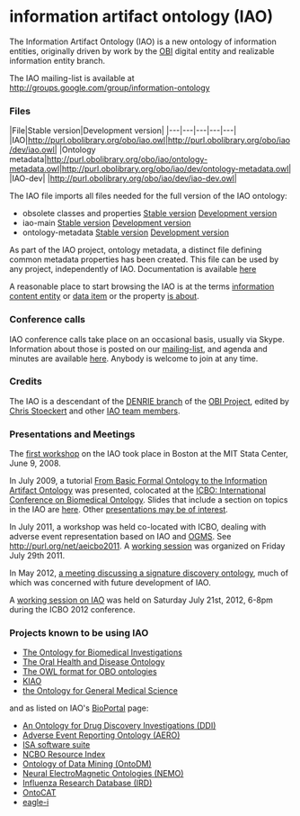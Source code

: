 # information artifact ontology (IAO)

The Information Artifact Ontology (IAO) is a new ontology of information entities, originally driven by work by the [OBI](http://obi-ontology.org/) digital entity and realizable information entity branch.

The IAO mailing-list is available at http://groups.google.com/group/information-ontology

### Files

|File|Stable version|Development version|
|---|---|---|---|---| 
|IAO|http://purl.obolibrary.org/obo/iao.owl|http://purl.obolibrary.org/obo/iao/dev/iao.owl| 
|Ontology metadata|http://purl.obolibrary.org/obo/iao/ontology-metadata.owl|http://purl.obolibrary.org/obo/iao/dev/ontology-metadata.owl|
|IAO-dev|  |http://purl.obolibrary.org/obo/iao/dev/iao-dev.owl| 

The IAO file imports all files needed for the full version of the IAO ontology:
 - obsolete classes and properties [Stable version](http://purl.obolibrary.org/obo/iao/obsolete.owl) [Development version](http://purl.obolibrary.org/obo/iao/dev/obsolete.owl)
 - iao-main [Stable version](http://purl.obolibrary.org/obo/iao/iao-main.owl) [Development version](http://purl.obolibrary.org/obo/iao/dev/iao-main.owl)
 - ontology-metadata [Stable version](http://purl.obolibrary.org/obo/iao/ontology-metadata.owl) [Development version](http://purl.obolibrary.org/obo/iao/dev/ontology-metadata.owl)

As part of the IAO project, ontology metadata, a distinct file defining common metadata properties has been created. This file can be used by any project, independently of IAO. Documentation is available [here](https://github.com/information-artifact-ontology/IAO/wiki/OntologyMetadata)

A reasonable place to start browsing the IAO is at the terms [information content entity](http://purl.obolibrary.org/obo/IAO_0000030) or [data item](http://purl.obolibrary.org/obo/IAO_0000027) or the property [is about](http://purl.obolibrary.org/obo/IAO_0000136).

### Conference calls

IAO conference calls take place on an occasional basis, usually via Skype. Information about those is posted on our [mailing-list](http://groups.google.com/group/information-ontology), and agenda and minutes are available [here](https://github.com/information-artifact-ontology/IAO/wiki/Meeting_notes).
Anybody is welcome to join at any time.

### Credits

The IAO is a descendant of the [DENRIE branch](http://ashby.csail.mit.edu/presentations/DenrieReport.pdf) of the [OBI Project](http://obi-ontology.org/), edited by [Chris Stoeckert](http://www.cbil.upenn.edu/~stoeckrt/home.html) and other [IAO team members](https://github.com/information-artifact-ontology/IAO/wiki/AdditionalCredits). 

### Presentations and Meetings

The [first workshop](http://neurocommons.org/page/First_IAO_workshop) on the IAO took place in Boston at the MIT Stata Center, June 9, 2008. 

In July 2009, a tutorial [From Basic Formal Ontology to the Information Artifact Ontology](http://www.bioontology.org/wiki/index.php/From_BFO_to_IAO) was presented, colocated at the [ICBO: International Conference on Biomedical Ontology](http://icbo.buffalo.edu/). Slides that include a section on topics in the IAO are [here](http://icbo.buffalo.edu/Presentations/Ruttenberg.pdf). Other [presentations may be of interest](http://icbo.buffalo.edu/Presentations/).

In July 2011, a workshop was held co-located with ICBO, dealing with adverse event representation based on IAO and [OGMS](http://purl.obolibrary.org/obo/ogms). See http://purl.org/net/aeicbo2011. A [working session](https://github.com/information-artifact-ontology/IAO/wiki/WorkingSessionICBO2011) was organized on Friday July 29th 2011.

In May 2012, [a meeting discussing a signature discovery ontology](http://ncorwiki.buffalo.edu/index.php/Basic_Formal_Ontology_and_the_Signature_Discovery_Ontology), much of which was concerned with future development of IAO.

A [working session on IAO](https://github.com/information-artifact-ontology/IAO/wiki/WorkingSessionICBO2012) was held on Saturday July 21st, 2012, 6-8pm during the ICBO 2012 conference.

### Projects known to be using IAO

 - [The Ontology for Biomedical Investigations](http://ob-ontology.org)
 - [The Oral Health and Disease Ontology](http://code.google.com/p/ohd-ontology)
 - [The OWL format for OBO ontologies](http://code.google.com/p/oboformat/)
 - [KIAO](http://bio-ontologies.knowledgeblog.org/149)
 - [the Ontology for General Medical Science](https://github.com/OGMS/ogms)

and as listed on IAO's [BioPortal](http://bioportal.bioontology.org/ontologies/1393) page:
 - [An Ontology for Drug Discovery Investigations (DDI)](http://purl.org/ddi/home)
 - [Adverse Event Reporting Ontology (AERO)  ](http://purl.obolibrary.org/obo/aero)
 - [ISA software suite ](http://isa-tools.org/)
 - [NCBO Resource Index ](http://www.bioontology.org/resources-index)
 - [Ontology of Data Mining (OntoDM) ](http://kt.ijs.si/panovp/OntoDM/)
 - [Neural ElectroMagnetic Ontologies (NEMO) ](http://nemo.nic.uoregon.edu/)
 - [Influenza Research Database (IRD) ](http://bioportal.bioontology.org/ontologies/www.fludb.org)
 - [OntoCAT ](http://www.ontocat.org/)
 - [eagle-i ](https://www.eagle-i.org/home/)
